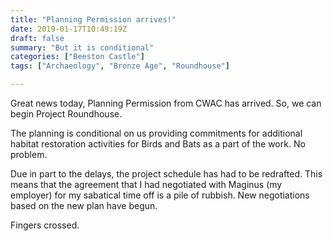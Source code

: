 ```yaml
---
title: "Planning Permission arrives!"
date: 2019-01-17T10:49:19Z
draft: false
summary: "But it is conditional"
categories: ["Beeston Castle"]
tags: ["Archaeology", "Bronze Age", "Roundhouse"]

---
```

Great news today, Planning Permission from CWAC has arrived. So, we can begin Project Roundhouse.

The planning is conditional on us providing commitments for additional habitat 
restoration activities for Birds and Bats as a part of the work. No problem.

Due in part to the delays, the project schedule has had to be redrafted. This means 
that the agreement that I had negotiated with Maginus (my employer) for my sabatical 
time off is a pile of rubbish. New negotiations based on the new plan have begun.

Fingers crossed.
